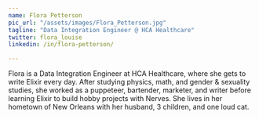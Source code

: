 ```yaml
---
name: Flora Petterson
pic_url: "/assets/images/Flora_Petterson.jpg"
tagline: "Data Integration Engineer @ HCA Healthcare"
twitter: flora_louise
linkedin: /in/flora-petterson/

---
```

Flora is a Data Integration Engineer at HCA Healthcare, where she gets to write Elixir every day. After studying physics, math, and gender & sexuality studies, she worked as a puppeteer, bartender, marketer, and writer before learning Elixir to build hobby projects with Nerves. She lives in her hometown of New Orleans with her husband, 3 children, and one loud cat.